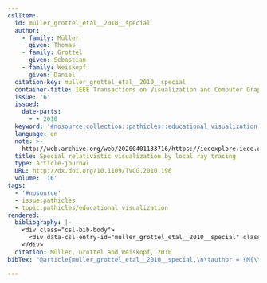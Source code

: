 ```yaml
---
cslItem:
  id: muller_grottel_etal__2010__special
  author:
    - family: Müller
      given: Thomas
    - family: Grottel
      given: Sebastian
    - family: Weiskopf
      given: Daniel
  citation-key: muller_grottel_etal__2010__special
  container-title: IEEE Transactions on Visualization and Computer Graphics
  issue: '6'
  issued:
    date-parts:
      - - 2010
  keyword: '#nosource;collection::pathicles::educational_visualization'
  language: en
  note: >-
    http://web.archive.org/web/20200401133716/https://ieeexplore.ieee.org/document/5613464/
  title: Special relativistic visualization by local ray tracing
  type: article-journal
  URL: http://dx.doi.org/10.1109/TVCG.2010.196
  volume: '16'
tags:
  - '#nosource'
  - issue:pathicles
  - topic:pathicles/educational_visualization
rendered:
  bibliography: |-
    <div class="csl-bib-body">
      <div data-csl-entry-id="muller_grottel_etal__2010__special" class="csl-entry">Müller, T., Grottel, S. and Weiskopf, D. 2010 “Special relativistic visualization by local ray tracing,” <i>IEEE Transactions on Visualization and Computer Graphics</i>, 16(6). Available at: http://dx.doi.org/10.1109/TVCG.2010.196.</div>
    </div>
  citation: Müller, Grottel and Weiskopf, 2010
bibTex: "@article{muller_grottel_etal__2010__special,\n\tauthor = {M{\\\" u}ller, Thomas and Grottel, Sebastian and Weiskopf, Daniel},\n\tjournal = {IEEE Transactions on Visualization and Computer Graphics},\n\tnumber = {6},\n\tyear = {2010},\n\tnote = {http://web.archive.org/web/20200401133716/https://ieeexplore.ieee.org/document/5613464/},\n\ttitle = {Special relativistic visualization by local ray tracing},\n\thowpublished = {http://dx.doi.org/10.1109/TVCG.2010.196},\n\tvolume = {16},\n}\n\n"

---
```

